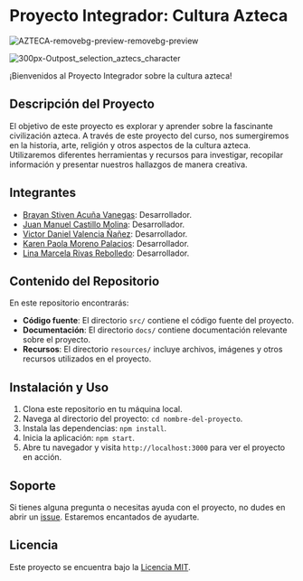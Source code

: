# Proyecto Integrador: Cultura Azteca


![AZTECA-removebg-preview-removebg-preview](https://github.com/Integrador-02/AztecaProyecto/assets/92823297/f5e4182f-8da6-4b6b-8318-57f0629018ad)



![300px-Outpost_selection_aztecs_character](https://github.com/Integrador-02/AztecaProyecto/assets/92823297/b28154f2-8941-495a-b0bb-fc2359254081)


¡Bienvenidos al Proyecto Integrador sobre la cultura azteca!

## Descripción del Proyecto
El objetivo de este proyecto es explorar y aprender sobre la fascinante civilización azteca. A través de este proyecto del curso, nos sumergiremos en la historia, arte, religión y otros aspectos de la cultura azteca. Utilizaremos diferentes herramientas y recursos para investigar, recopilar información y presentar nuestros hallazgos de manera creativa.

## Integrantes
- [Brayan Stiven Acuña Vanegas](mailto:brayan.acuna@correounivalle.edu.co): Desarrollador.
- [Juan Manuel Castillo Molina](mailto:juan.manuel.castillo@correounivalle.edu.co): Desarrollador.
- [Victor Daniel Valencia Ñañez](mailto:victor.nanez@correounivalle.edu.co): Desarrollador.
- [Karen Paola Moreno Palacios](mailto:moreno.karen@correounivalle.edu.co): Desarrollador.
- [Lina Marcela Rivas Rebolledo](mailto:rivas.lina@correounivalle.edu.co): Desarrollador.




## Contenido del Repositorio
En este repositorio encontrarás:

- **Código fuente**: El directorio `src/` contiene el código fuente del proyecto.
- **Documentación**: El directorio `docs/` contiene documentación relevante sobre el proyecto.
- **Recursos**: El directorio `resources/` incluye archivos, imágenes y otros recursos utilizados en el proyecto.

## Instalación y Uso
1. Clona este repositorio en tu máquina local.
2. Navega al directorio del proyecto: `cd nombre-del-proyecto`.
3. Instala las dependencias: `npm install`.
4. Inicia la aplicación: `npm start`.
5. Abre tu navegador y visita `http://localhost:3000` para ver el proyecto en acción.



## Soporte
Si tienes alguna pregunta o necesitas ayuda con el proyecto, no dudes en abrir un [issue](enlace-a-issues). Estaremos encantados de ayudarte.

## Licencia
Este proyecto se encuentra bajo la [Licencia MIT](enlace-a-licencia).
